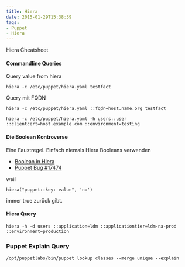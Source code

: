 ```yaml
---
title: Hiera
date: 2015-01-29T15:38:39
tags:
- Puppet
- Hiera
---
```


Hiera Cheatsheet

#### Commandline Queries

Query value from hiera

    hiera -c /etc/puppet/hiera.yaml testfact

Query mit FQDN

    hiera -c /etc/puppet/hiera.yaml ::fqdn=host.name.org testfact

    hiera -c /etc/puppet/hiera.yaml -h users::user ::clientcert=host.example.com ::environment=testing

#### Die Boolean Kontroverse

Eine Faustregel. Einfach niemals Hiera Booleans verwenden

* [Boolean in Hiera](https://groups.google.com/forum/#!topic/puppet-users/BLw91HEpP0I)
* [Puppet Bug #17474](https://projects.puppetlabs.com/issues/17474)

weil

    hiera("puppet::key: value", 'no')

immer true zurück gibt.

#### Hiera Query

    hiera -h -d users ::application=ldm ::applicationtier=ldm-na-prod ::environment=production

### Puppet Explain Query

    /opt/puppetlabs/bin/puppet lookup classes --merge unique --explain